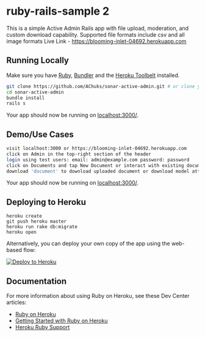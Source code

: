 # ruby-rails-sample 2

This is a simple Active Admin Rails app with file upload, moderation, and custom download capability. Supported file formats include csv and all image formats
Live Link - https://blooming-inlet-04692.herokuapp.com

## Running Locally

Make sure you have [Ruby](https://www.ruby-lang.org), [Bundler](http://bundler.io) and the [Heroku Toolbelt](https://toolbelt.heroku.com/) installed.

```sh
git clone https://github.com/AChuks/sonar-active-admin.git # or clone your own fork
cd sonar-active-admin
bundle install
rails s
```

Your app should now be running on [localhost:3000/](http://localhost:3000/).

## Demo/Use Cases

```sh
visit localhost:3000 or https://blooming-inlet-04692.herokuapp.com
click on Admin in the top-right section of the header
login using test users: email: admin@example.com password: password
click on Documents and tap New Document or interact with existing documents
download 'document' to download uploaded document or download model attributes in different formats (csv, XML, JSON)
```

Your app should now be running on [localhost:3000/](http://localhost:5000/).

## Deploying to Heroku

```
heroku create
git push heroku master
heroku run rake db:migrate
heroku open
```

Alternatively, you can deploy your own copy of the app using the web-based flow:

[![Deploy to Heroku](https://www.herokucdn.com/deploy/button.png)](https://heroku.com/deploy)

## Documentation

For more information about using Ruby on Heroku, see these Dev Center articles:

- [Ruby on Heroku](https://devcenter.heroku.com/categories/ruby)
- [Getting Started with Ruby on Heroku](https://devcenter.heroku.com/articles/getting-started-with-ruby)
- [Heroku Ruby Support](https://devcenter.heroku.com/articles/ruby-support)
